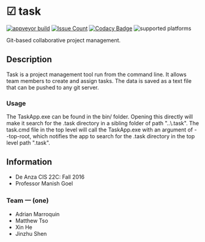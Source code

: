 # ☑ task
[![appveyor build](https://ci.appveyor.com/api/projects/status/rtl31pwna7xxcypb?svg=true)](https://ci.appveyor.com/project/mtso/task)
[![Issue Count](https://codeclimate.com/github/mtso/task/badges/issue_count.svg)](https://codeclimate.com/github/mtso/task/issues)
[![Codacy Badge](https://api.codacy.com/project/badge/Grade/56dc60ece47849829b1023582813d830)](https://www.codacy.com/app/mtso/task?utm_source=github.com&amp;utm_medium=referral&amp;utm_content=mtso/task&amp;utm_campaign=Badge_Grade)
![supported platforms](https://img.shields.io/badge/platforms-win32-blue.svg?colorB=41b6e6)

Git-based collaborative project management.

## Description

Task is a project management tool run from the command line.
It allows team members to create and assign tasks. The data is
saved as a text file that can be pushed to any git server.

### Usage

The TaskApp.exe can be found in the bin/ folder.
Opening this directly will make it search for the .task directory in a sibling folder of path "..\\.task".
The task.cmd file in the top level will call the TaskApp.exe with an argument of --top-root,
which notifies the app to search for the .task directory in the top level path ".task".

## Information

- De Anza CIS 22C: Fall 2016
- Professor Manish Goel

### Team 一 (one)

- Adrian Marroquin
- Matthew Tso
- Xin He
- Jinzhu Shen

